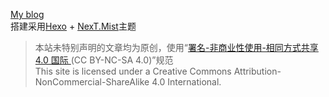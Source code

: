 [My blog](https://mixool.github.io/)  
搭建采用[Hexo](http://hexo.io/) + [NexT.Mist](https://github.com/iissnan/hexo-theme-next)主题  

> 本站未特别声明的文章均为原创，使用“[署名-非商业性使用-相同方式共享 4.0 国际 ](https://creativecommons.org/licenses/by-nc-sa/4.0/deed.zh_TW) (CC BY-NC-SA 4.0)”规范  
> This site is licensed under a Creative Commons Attribution-NonCommercial-ShareAlike 4.0 International.